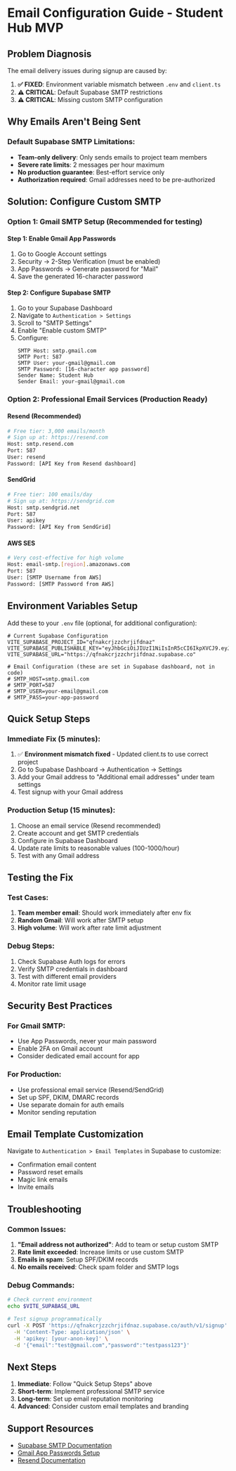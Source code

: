 # Email Configuration Guide - Student Hub MVP

## Problem Diagnosis

The email delivery issues during signup are caused by:

1. **✅ FIXED**: Environment variable mismatch between `.env` and `client.ts`
2. **⚠️ CRITICAL**: Default Supabase SMTP restrictions
3. **⚠️ CRITICAL**: Missing custom SMTP configuration

## Why Emails Aren't Being Sent

### Default Supabase SMTP Limitations:
- **Team-only delivery**: Only sends emails to project team members
- **Severe rate limits**: 2 messages per hour maximum
- **No production guarantee**: Best-effort service only
- **Authorization required**: Gmail addresses need to be pre-authorized

## Solution: Configure Custom SMTP

### Option 1: Gmail SMTP Setup (Recommended for testing)

#### Step 1: Enable Gmail App Passwords
1. Go to Google Account settings
2. Security → 2-Step Verification (must be enabled)
3. App Passwords → Generate password for "Mail"
4. Save the generated 16-character password

#### Step 2: Configure Supabase SMTP
1. Go to your Supabase Dashboard
2. Navigate to `Authentication > Settings`
3. Scroll to "SMTP Settings"
4. Enable "Enable custom SMTP"
5. Configure:
   ```
   SMTP Host: smtp.gmail.com
   SMTP Port: 587
   SMTP User: your-gmail@gmail.com
   SMTP Password: [16-character app password]
   Sender Name: Student Hub
   Sender Email: your-gmail@gmail.com
   ```

### Option 2: Professional Email Services (Production Ready)

#### Resend (Recommended)
```bash
# Free tier: 3,000 emails/month
# Sign up at: https://resend.com
Host: smtp.resend.com
Port: 587
User: resend
Password: [API Key from Resend dashboard]
```

#### SendGrid
```bash
# Free tier: 100 emails/day
# Sign up at: https://sendgrid.com
Host: smtp.sendgrid.net
Port: 587
User: apikey
Password: [API Key from SendGrid]
```

#### AWS SES
```bash
# Very cost-effective for high volume
Host: email-smtp.[region].amazonaws.com
Port: 587
User: [SMTP Username from AWS]
Password: [SMTP Password from AWS]
```

## Environment Variables Setup

Add these to your `.env` file (optional, for additional configuration):

```env
# Current Supabase Configuration
VITE_SUPABASE_PROJECT_ID="qfnakcrjzzchrjifdnaz"
VITE_SUPABASE_PUBLISHABLE_KEY="eyJhbGciOiJIUzI1NiIsInR5cCI6IkpXVCJ9.eyJpc3MiOiJzdXBhYmFzZSIsInJlZiI6InFmbmFrY3JqenpjaHJqaWZkbmF6Iiwicm9sZSI6ImFub24iLCJpYXQiOjE3NTg4OTg0NTcsImV4cCI6MjA3NDQ3NDQ1N30.FXWq0WGGlbn3_Rx4qkwTWiPjqpS8fvQ_OzKFiIltzgs"
VITE_SUPABASE_URL="https://qfnakcrjzzchrjifdnaz.supabase.co"

# Email Configuration (these are set in Supabase dashboard, not in code)
# SMTP_HOST=smtp.gmail.com
# SMTP_PORT=587
# SMTP_USER=your-email@gmail.com
# SMTP_PASS=your-app-password
```

## Quick Setup Steps

### Immediate Fix (5 minutes):
1. ✅ **Environment mismatch fixed** - Updated client.ts to use correct project
2. Go to Supabase Dashboard → Authentication → Settings
3. Add your Gmail address to "Additional email addresses" under team settings
4. Test signup with your Gmail address

### Production Setup (15 minutes):
1. Choose an email service (Resend recommended)
2. Create account and get SMTP credentials
3. Configure in Supabase Dashboard
4. Update rate limits to reasonable values (100-1000/hour)
5. Test with any Gmail address

## Testing the Fix

### Test Cases:
1. **Team member email**: Should work immediately after env fix
2. **Random Gmail**: Will work after SMTP setup
3. **High volume**: Will work after rate limit adjustment

### Debug Steps:
1. Check Supabase Auth logs for errors
2. Verify SMTP credentials in dashboard
3. Test with different email providers
4. Monitor rate limit usage

## Security Best Practices

### For Gmail SMTP:
- Use App Passwords, never your main password
- Enable 2FA on Gmail account
- Consider dedicated email account for app

### For Production:
- Use professional email service (Resend/SendGrid)
- Set up SPF, DKIM, DMARC records
- Use separate domain for auth emails
- Monitor sending reputation

## Email Template Customization

Navigate to `Authentication > Email Templates` in Supabase to customize:
- Confirmation email content
- Password reset emails
- Magic link emails
- Invite emails

## Troubleshooting

### Common Issues:
1. **"Email address not authorized"**: Add to team or setup custom SMTP
2. **Rate limit exceeded**: Increase limits or use custom SMTP
3. **Emails in spam**: Setup SPF/DKIM records
4. **No emails received**: Check spam folder and SMTP logs

### Debug Commands:
```bash
# Check current environment
echo $VITE_SUPABASE_URL

# Test signup programmatically
curl -X POST 'https://qfnakcrjzzchrjifdnaz.supabase.co/auth/v1/signup' \
  -H 'Content-Type: application/json' \
  -H 'apikey: [your-anon-key]' \
  -d '{"email":"test@gmail.com","password":"testpass123"}'
```

## Next Steps

1. **Immediate**: Follow "Quick Setup Steps" above
2. **Short-term**: Implement professional SMTP service
3. **Long-term**: Set up email reputation monitoring
4. **Advanced**: Consider custom email templates and branding

## Support Resources
- [Supabase SMTP Documentation](https://supabase.com/docs/guides/auth/auth-smtp)
- [Gmail App Passwords Setup](https://support.google.com/mail/answer/185833)
- [Resend Documentation](https://resend.com/docs)